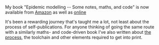 <!--
.. title: "Epidemic modelling" published
.. slug: em-book-published
.. date: 2020-07-22 09:00:00 UTC+01:00
.. tags: news, book, complex networks, epidemic spreading, research
.. status:
.. category: 
.. link:
.. description: 
.. previewimage: /images/posts/20200722-cover.png
.. type: text
-->

My book "Epidemic modelling -- Some notes, maths, and code" is now available
from [Amazon](https://www.amazon.co.uk/dp/1838535659/)
as well as [online](https://simoninireland.github.io/introduction-to-epidemics)

<!-- TEASER_END -->

It's been a rewarding journey that's taught me a lot, not least about
the process of self-publications. For anyone thinking of going the
same route with a similarly maths- and code-driven book I've also
written about [the process](/blog/2020/07/22/self-publishing/), the
toolchain and other elements required to get into print.

